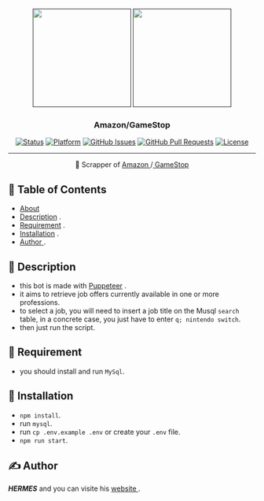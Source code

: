 <p align="center">
  <a href="" rel="noopener">
 <img width="200px" src="https://cdn.icon-icons.com/icons2/1195/PNG/512/1490889698-amazon_82521.png"></a>
  <a href="" rel="noopener">
 <img width="200px" src="https://companieslogo.com/img/orig/GME.D-1747435e.png"></a>
</p>

<h3 align="center">Amazon/GameStop</h3>

<div align="center">

[![Status](https://img.shields.io/badge/status-active-success.svg)]()
[![Platform](https://img.shields.io/badge/platform-reddit-orange.svg)](https://www.reddit.com/user/Wordbook_Bot)
[![GitHub Issues](https://img.shields.io/github/issues/kylelobo/The-Documentation-Compendium.svg)](https://github.com/kylelobo/The-Documentation-Compendium/issues)
[![GitHub Pull Requests](https://img.shields.io/github/issues-pr/kylelobo/The-Documentation-Compendium.svg)](https://github.com/kylelobo/The-Documentation-Compendium/pulls)
[![License](https://img.shields.io/badge/license-MIT-blue.svg)](/LICENSE)

</div>

---

<p align="center"> 🤖  Scrapper of  <a href="https://www.guichetemplois.gc.ca" > Amazon </a><span>/</span><a href="https://www.guichetemplois.gc.ca" > GameStop </a>
    <br> 
</p>

## 📝 Table of Contents

- [About](#about)
- [Description](#description) .
- [Requirement](#requirement) .
- [Installation](#installation) .
- [ Author ](#author) .

## 💭 Description <a name = "description"></a>

- this bot is made with <a href="https://pptr.dev">Puppeteer</a> .
- it aims to retrieve job offers currently available in one or more professions.
- to select a job, you will need to insert a job title on the Musql `search` table, in a concrete case, you just have to enter `q; nintendo switch`.
- then just run the script.

## 🧐 Requirement <a name = "requirement"></a>

- you should install and run `MySql`.

 <!-----    -->

## 🎈 Installation <a name = "installation"></a>

- `npm install`.
- run `mysql`.
- run `cp .env.example .env` or create your `.env` file.
- `npm run start`.

## ✍️ Author <a name = "author"></a>

**_HERMES_** and you can visite his <a href="https://hermes-dev-fr.web.app">website </a>.
